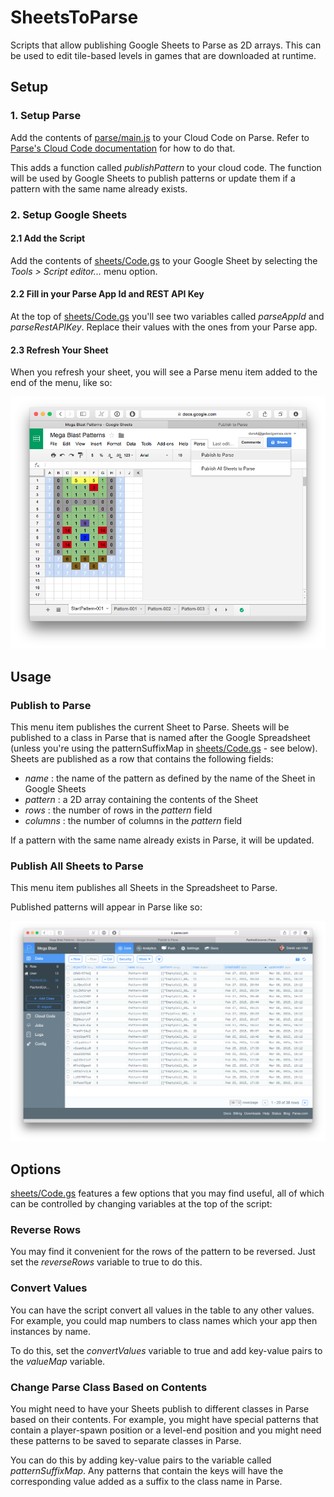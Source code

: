 # SheetsToParse

Scripts that allow publishing Google Sheets to Parse as 2D arrays. This can be used to edit tile-based levels in games that are downloaded at runtime.

## Setup

### 1. Setup Parse

Add the contents of [parse/main.js](parse/main.js) to your Cloud Code on Parse. Refer to [Parse's Cloud Code documentation](https://parse.com/docs/cloud_code_guide) for how to do that.

This adds a function called *publishPattern* to your cloud code. The function will be used by Google Sheets to publish patterns or update them if a pattern with the same name already exists.

### 2. Setup Google Sheets

#### 2.1 Add the Script

Add the contents of [sheets/Code.gs](sheets/Code.gs) to your Google Sheet by selecting the *Tools > Script editor...* menu option.

#### 2.2 Fill in your Parse App Id and REST API Key

At the top of [sheets/Code.gs](sheets/Code.gs) you'll see two variables called *parseAppId* and *parseRestAPIKey*. Replace their values with the ones from your Parse app.

#### 2.3 Refresh Your Sheet

When you refresh your sheet, you will see a Parse menu item added to the end of the menu, like so:

![resources/SheetsScreenshot.png](resources/SheetsScreenshot.png)

## Usage

### Publish to Parse

This menu item publishes the current Sheet to Parse. Sheets will be published to a class in Parse that is named after the Google Spreadsheet (unless you're using the patternSuffixMap in [sheets/Code.gs](sheets/Code.gs) - see below). Sheets are published as a row that contains the following fields:

- *name* : the name of the pattern as defined by the name of the Sheet in Google Sheets
- *pattern* : a 2D array containing the contents of the Sheet
- *rows* : the number of rows in the *pattern* field
- *columns* : the number of columns in the *pattern* field

If a pattern with the same name already exists in Parse, it will be updated.

### Publish All Sheets to Parse

This menu item publishes all Sheets in the Spreadsheet to Parse.

Published patterns will appear in Parse like so:

![resources/ParseScreenshot.png](resources/ParseScreenshot.png)

## Options

[sheets/Code.gs](sheets/Code.gs) features a few options that you may find useful, all of which can be controlled by changing variables at the top of the script:

### Reverse Rows

You may find it convenient for the rows of the pattern to be reversed. Just set the *reverseRows* variable to true to do this.

### Convert Values

You can have the script convert all values in the table to any other values. For example, you could map numbers to class names which your app then instances by name.

To do this, set the *convertValues* variable to true and add key-value pairs to the *valueMap* variable.

### Change Parse Class Based on Contents

You might need to have your Sheets publish to different classes in Parse based on their contents. For example, you might have special patterns that contain a player-spawn position or a level-end position and you might need these patterns to be saved to separate classes in Parse.

You can do this by adding key-value pairs to the variable called *patternSuffixMap*. Any patterns that contain the keys will have the corresponding value added as a suffix to the class name in Parse.

